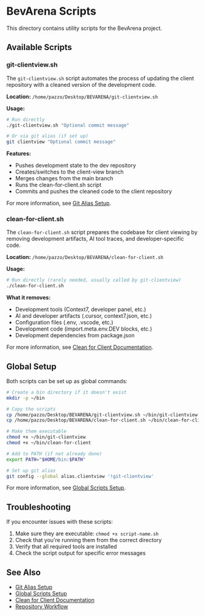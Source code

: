 # BevArena Scripts

This directory contains utility scripts for the BevArena project.

## Available Scripts

### git-clientview.sh

The `git-clientview.sh` script automates the process of updating the client repository with a cleaned version of the development code.

**Location:** `/home/pazzo/Desktop/BEVARENA/git-clientview.sh`

**Usage:**

```bash
# Run directly
./git-clientview.sh "Optional commit message"

# Or via git alias (if set up)
git clientview "Optional commit message"
```

**Features:**

- Pushes development state to the dev repository
- Creates/switches to the client-view branch
- Merges changes from the main branch
- Runs the clean-for-client.sh script
- Commits and pushes the cleaned code to the client repository

For more information, see [Git Alias Setup](../doc/git-alias-setup.md).

### clean-for-client.sh

The `clean-for-client.sh` script prepares the codebase for client viewing by removing development artifacts, AI tool traces, and developer-specific code.

**Location:** `/home/pazzo/Desktop/BEVARENA/clean-for-client.sh`

**Usage:**

```bash
# Run directly (rarely needed, usually called by git-clientview)
./clean-for-client.sh
```

**What it removes:**

- Development tools (Context7, developer panel, etc.)
- AI and developer artifacts (.cursor, context7.json, etc.)
- Configuration files (.env, .vscode, etc.)
- Development code (import.meta.env.DEV blocks, etc.)
- Development dependencies from package.json

For more information, see [Clean for Client Documentation](../doc/clean-for-client.md).

## Global Setup

Both scripts can be set up as global commands:

```bash
# Create a bin directory if it doesn't exist
mkdir -p ~/bin

# Copy the scripts
cp /home/pazzo/Desktop/BEVARENA/git-clientview.sh ~/bin/git-clientview
cp /home/pazzo/Desktop/BEVARENA/clean-for-client.sh ~/bin/clean-for-client

# Make them executable
chmod +x ~/bin/git-clientview
chmod +x ~/bin/clean-for-client

# Add to PATH (if not already done)
export PATH="$HOME/bin:$PATH"

# Set up git alias
git config --global alias.clientview '!git-clientview'
```

For more information, see [Global Scripts Setup](../doc/global-scripts.md).

## Troubleshooting

If you encounter issues with these scripts:

1. Make sure they are executable: `chmod +x script-name.sh`
2. Check that you're running them from the correct directory
3. Verify that all required tools are installed
4. Check the script output for specific error messages

## See Also

- [Git Alias Setup](../doc/git-alias-setup.md)
- [Global Scripts Setup](../doc/global-scripts.md)
- [Clean for Client Documentation](../doc/clean-for-client.md)
- [Repository Workflow](../doc/repository-workflow.md)
